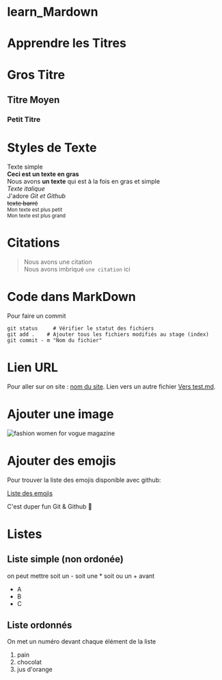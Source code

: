 # learn_Mardown

# Apprendre les Titres

# Gros Titre

## Titre Moyen

### Petit Titre

# Styles de Texte

Texte simple  
**Ceci est un texte en gras**  
Nous avons __un texte__ qui est à la fois en gras et simple  
*Texte italique*  
J'adore *Git et Github*  
~~texte barré~~  
<sub>Mon texte est plus petit</sub>  
<sup>Mon texte est plus grand</sup>  

# Citations  

> Nous avons une citation  
Nous avons imbriqué `une citation` ici

# Code dans MarkDown

Pour faire un commit   

```  
git status     # Vérifier le statut des fichiers  
git add .    # Ajouter tous les fichiers modifiés au stage (index)  
git commit - m "Nom du fichier"  
```  

# Lien URL  

Pour aller sur on site : [nom du site](www.adressedusite.fr).
Lien vers un autre fichier [Vers test.md](test.md).

# Ajouter une image

![fashion women for vogue magazine](https://media.vogue.co.uk/photos/64f9d2038249c1223512418f/2:3/w_1920,c_limit/GettyImages-1611548568.jpg)

# Ajouter des emojis

Pour trouver la liste des emojis disponible avec github:  

[Liste des emojis](https://gist.github.com/rxaviers/7360908)  

C'est duper fun Git & Github :rofl:  

# Listes  

## Liste simple (non ordonée)  
on peut mettre soit un - soit une * soit ou un + avant  

* A
* B
* C

## Liste ordonnés  
On met un numéro devant chaque élément de la liste  
1. pain
2. chocolat
3. jus d'orange






